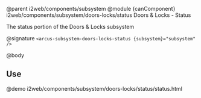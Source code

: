 @parent i2web/components/subsystem
@module {canComponent} i2web/components/subsystem/doors-locks/status Doors & Locks - Status

The status portion of the Doors & Locks subsystem

@signature `<arcus-subsystem-doors-locks-status {subsystem}="subsystem" />`

@body

## Use

@demo i2web/components/subsystem/doors-locks/status/status.html